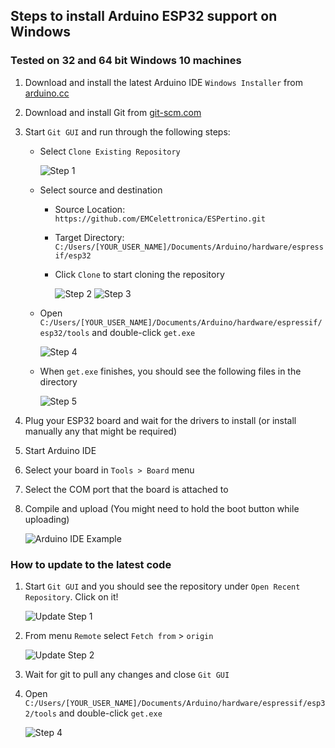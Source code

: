 ## Steps to install Arduino ESP32 support on Windows
### Tested on 32 and 64 bit Windows 10 machines

1. Download and install the latest Arduino IDE ```Windows Installer``` from [arduino.cc](https://www.arduino.cc/en/Main/Software)
2. Download and install Git from [git-scm.com](https://git-scm.com/download/win)
3. Start ```Git GUI``` and run through the following steps:
    - Select ```Clone Existing Repository```
    
        ![Step 1](win-gui-1.png)
        
    - Select source and destination
        - Source Location: ```https://github.com/EMCelettronica/ESPertino.git```
        - Target Directory: ```C:/Users/[YOUR_USER_NAME]/Documents/Arduino/hardware/espressif/esp32```
        - Click ```Clone``` to start cloning the repository
        
            ![Step 2](win-gui-2.png)
            ![Step 3](win-gui-3.png)
        
    - Open ```C:/Users/[YOUR_USER_NAME]/Documents/Arduino/hardware/espressif/esp32/tools``` and double-click ```get.exe```
    
        ![Step 4](win-gui-4.png)
        
    - When ```get.exe``` finishes, you should see the following files in the directory
    
        ![Step 5](win-gui-5.png)
        
4. Plug your ESP32 board and wait for the drivers to install (or install manually any that might be required)
5. Start Arduino IDE
6. Select your board in ```Tools > Board``` menu
7. Select the COM port that the board is attached to
8. Compile and upload (You might need to hold the boot button while uploading)

    ![Arduino IDE Example](arduino-ide.png)

### How to update to the latest code

1. Start ```Git GUI``` and you should see the repository under ```Open Recent Repository```. Click on it!

    ![Update Step 1](win-gui-update-1.png)
    
2. From menu ```Remote``` select ```Fetch from``` > ```origin```

    ![Update Step 2](win-gui-update-2.png)
    
3. Wait for git to pull any changes and close ```Git GUI```
4. Open ```C:/Users/[YOUR_USER_NAME]/Documents/Arduino/hardware/espressif/esp32/tools``` and double-click ```get.exe```

    ![Step 4](win-gui-4.png)
